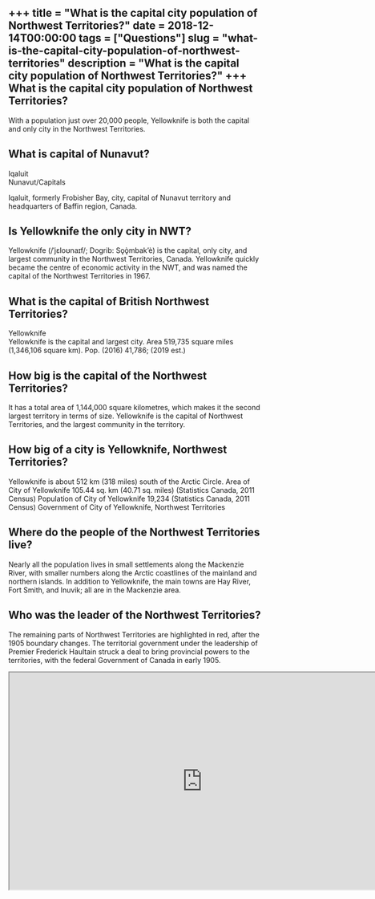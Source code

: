 +++
title = "What is the capital city population of Northwest Territories?"
date = 2018-12-14T00:00:00
tags = ["Questions"]
slug = "what-is-the-capital-city-population-of-northwest-territories"
description = "What is the capital city population of Northwest Territories?"
+++
What is the capital city population of Northwest Territories?
-------------------------------------------------------------

With a population just over 20,000 people, Yellowknife is both the capital and only city in the Northwest Territories.

What is capital of Nunavut?
---------------------------

Iqaluit  
Nunavut/Capitals

Iqaluit, formerly Frobisher Bay, city, capital of Nunavut territory and headquarters of Baffin region, Canada.

Is Yellowknife the only city in NWT?
------------------------------------

Yellowknife (/ˈjɛloʊnaɪf/; Dogrib: Sǫǫ̀mbak’è) is the capital, only city, and largest community in the Northwest Territories, Canada. Yellowknife quickly became the centre of economic activity in the NWT, and was named the capital of the Northwest Territories in 1967.

What is the capital of British Northwest Territories?
-----------------------------------------------------

Yellowknife  
Yellowknife is the capital and largest city. Area 519,735 square miles (1,346,106 square km). Pop. (2016) 41,786; (2019 est.)

How big is the capital of the Northwest Territories?
----------------------------------------------------

It has a total area of 1,144,000 square kilometres, which makes it the second largest territory in terms of size. Yellowknife is the capital of Northwest Territories, and the largest community in the territory.

How big of a city is Yellowknife, Northwest Territories?
--------------------------------------------------------

Yellowknife is about 512 km (318 miles) south of the Arctic Circle. Area of City of Yellowknife 105.44 sq. km (40.71 sq. miles) (Statistics Canada, 2011 Census) Population of City of Yellowknife 19,234 (Statistics Canada, 2011 Census) Government of City of Yellowknife, Northwest Territories

Where do the people of the Northwest Territories live?
------------------------------------------------------

Nearly all the population lives in small settlements along the Mackenzie River, with smaller numbers along the Arctic coastlines of the mainland and northern islands. In addition to Yellowknife, the main towns are Hay River, Fort Smith, and Inuvik; all are in the Mackenzie area.

Who was the leader of the Northwest Territories?
------------------------------------------------

The remaining parts of Northwest Territories are highlighted in red, after the 1905 boundary changes. The territorial government under the leadership of Premier Frederick Haultain struck a deal to bring provincial powers to the territories, with the federal Government of Canada in early 1905.

<iframe allow="accelerometer; autoplay; clipboard-write; encrypted-media; gyroscope; picture-in-picture" allowfullscreen="" class="__youtube_prefs__  epyt-is-override  no-lazyload" data-no-lazy="1" data-origheight="433" data-origwidth="770" data-skipgform_ajax_framebjll="" height="433" id="_ytid_12090" loading="lazy" src="https://www.youtube.com/embed/x30lPvBuFA4?enablejsapi=1&autoplay=0&cc_load_policy=0&cc_lang_pref=&iv_load_policy=1&loop=0&modestbranding=0&rel=1&fs=1&playsinline=0&autohide=2&theme=dark&color=red&controls=1&" title="YouTube player" width="770"></iframe>